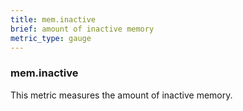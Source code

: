 ```yaml
---
title: mem.inactive
brief: amount of inactive memory
metric_type: gauge
---
```

### mem.inactive

This metric measures the amount of inactive memory.
